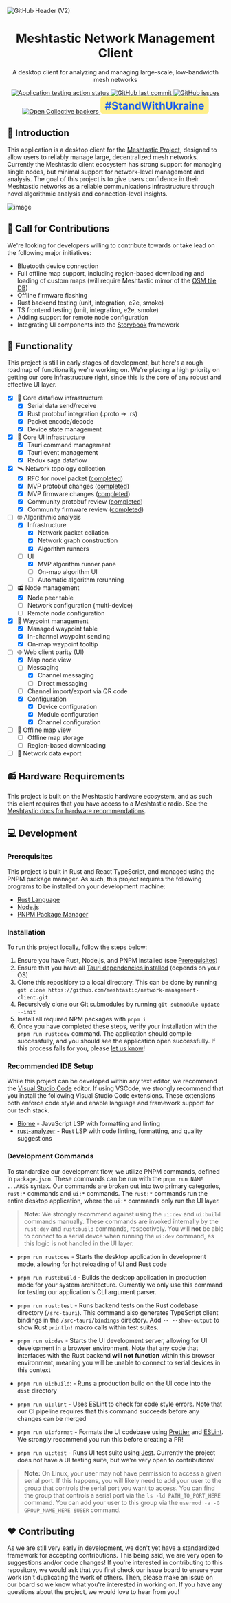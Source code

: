 ![GitHub Header (V2)](https://github.com/ajmcquilkin/meshtastic-network-management-client/assets/46639306/d1d66bc5-a0ea-4945-98fe-aaa2d552b2de)

<div align="center">
  <h1 align="center">Meshtastic Network Management Client</h1>
  <p align="center">A desktop client for analyzing and managing large-scale, low-bandwidth mesh networks</p>
</div>

<p align="center">
  <a href="https://github.com/meshtastic/network-management-client/actions/workflows/testing.yml">
    <img alt="Application testing action status" src="https://github.com/meshtastic/network-management-client/actions/workflows/testing.yml/badge.svg">
  </a>
  
  <a href="">
    <img alt="GitHub last commit" src="https://img.shields.io/github/last-commit/meshtastic/network-management-client">
  </a>
  
  <a href="https://github.com/meshtastic/network-management-client/issues">
    <img alt="GitHub issues" src="https://img.shields.io/github/issues/meshtastic/network-management-client">
  </a>
  
  <a href="https://opencollective.com/meshtastic">
    <img alt="Open Collective backers" src="https://img.shields.io/opencollective/backers/meshtastic?label=support%20meshtastic">
  </a>
  
  <a href="https://u24.gov.ua/">
    <img alt="Stand with Ukraine" src="https://raw.githubusercontent.com/vshymanskyy/StandWithUkraine/main/badges/StandWithUkraine.svg">
  </a>
</p>

## :wave: Introduction

This application is a desktop client for the [Meshtastic Project](https://meshtastic.org/), designed to allow users to reliably manage large, decentralized mesh networks. Currently the Meshtastic client ecosystem has strong support for managing single nodes, but minimal support for network-level management and analysis. The goal of this project is to give users confidence in their Meshtastic networks as a reliable communications infrastructure through novel algorithmic analysis and connection-level insights.

![image](https://user-images.githubusercontent.com/46639306/230783389-330754f9-a1c3-4b8b-8db9-a226c612f011.png)

## :pray: Call for Contributions

We're looking for developers willing to contribute towards or take lead on the following major initiatives:

-   Bluetooth device connection
-   Full offline map support, including region-based downloading and loading of custom maps (will require Meshtastic mirror of the [OSM tile DB](https://tile.openstreetmap.org/))
-   Offline firmware flashing
-   Rust backend testing (unit, integration, e2e, smoke)
-   TS frontend testing (unit, integration, e2e, smoke)
-   Adding support for remote node configuration
-   Integrating UI components into the [Storybook](https://storybook.js.org/) framework

## :rocket: Functionality

This project is still in early stages of development, but here's a rough roadmap of functionality we're working on. We're placing a high priority on getting our core infrastructure right, since this is the core of any robust and effective UI layer.

-   [x] :link: Core dataflow infrastructure
    -   [x] Serial data send/receive
    -   [x] Rust protobuf integration (.proto -> .rs)
    -   [x] Packet encode/decode
    -   [x] Device state management
-   [x] :art: Core UI infrastructure
    -   [x] Tauri command management
    -   [x] Tauri event management
    -   [x] Redux saga dataflow
-   [x] :artificial_satellite: Network topology collection
    -   [x] RFC for novel packet ([completed](https://www.adammcquilkin.com/Adam_McQuilkin_-_Meshtastic_Network_Centralization_Proposal.pdf))
    -   [x] MVP protobuf changes ([completed](https://github.com/uhuruhashimoto/protobufs))
    -   [x] MVP firmware changes ([completed](https://github.com/uhuruhashimoto/firmware))
    -   [x] Community protobuf review ([completed](https://github.com/meshtastic/protobufs/pull/341))
    -   [x] Community firmware review ([completed](https://github.com/meshtastic/firmware/pull/2535))
-   [ ] :nerd_face: Algorithmic analysis
    -   [x] Infrastructure
        -   [x] Network packet collation
        -   [x] Network graph construction
        -   [x] Algorithm runners
    -   [ ] UI
        -   [x] MVP algorithm runner pane
        -   [ ] On-map algorithm UI
        -   [ ] Automatic algorithm rerunning
-   [ ] :radio: Node management
    -   [x] Node peer table
    -   [ ] Network configuration (multi-device)
    -   [ ] Remote node configuration
-   [x] :pushpin: Waypoint management
    -   [x] Managed waypoint table
    -   [x] In-channel waypoint sending
    -   [x] On-map waypoint tooltip
-   [ ] :globe_with_meridians: Web client parity (UI)
    -   [x] Map node view
    -   [ ] Messaging
        -   [x] Channel messaging
        -   [ ] Direct messaging
    -   [ ] Channel import/export via QR code
    -   [x] Configuration
        -   [x] Device configuration
        -   [x] Module configuration
        -   [x] Channel configuration
-   [ ] :mount_fuji: Offline map view
    -   [ ] Offline map storage
    -   [ ] Region-based downloading
-   [ ] :page_facing_up: Network data export

## 📻 Hardware Requirements

This project is built on the Meshtastic hardware ecosystem, and as such this client requires that you have access to a Meshtastic radio.
See the [Meshtastic docs for hardware recommendations](https://meshtastic.org/docs/hardware/devices/).

## :computer: Development

### Prerequisites

This project is built in Rust and React TypeScript, and managed using the PNPM package manager. As such, this project requires the following programs to be installed on your development machine:

-   [Rust Language](https://www.rust-lang.org/)
-   [Node.js](https://nodejs.org/en/)
-   [PNPM Package Manager](https://pnpm.io/installation)

### Installation

To run this project locally, follow the steps below:

1. Ensure you have Rust, Node.js, and PNPM installed (see [Prerequisites](#prerequisites))
2. Ensure that you have all [Tauri dependencies installed](https://tauri.app/v1/guides/getting-started/prerequisites/) (depends on your OS)
3. Clone this repositiory to a local directory. This can be done by running `git clone https://github.com/meshtastic/network-management-client.git`
4. Recursively clone our Git submodules by running `git submodule update --init`
5. Install all required NPM packages with `pnpm i`
6. Once you have completed these steps, verify your installation with the `pnpm run rust:dev` command. The application should compile successfully, and you should see the application open successfully. If this process fails for you, please [let us know](https://github.com/meshtastic/network-management-client/issues)!

### Recommended IDE Setup

While this project can be developed within any text editor, we recommend the [Visual Studio Code](https://code.visualstudio.com/) editor. If using VSCode, we strongly recommend that you install the following Visual Studio Code extensions. These extensions both enforce code style and enable language and framework support for our tech stack.

-   [Biome](https://marketplace.visualstudio.com/items?itemName=biomejs.biome) - JavaScript LSP with formatting and linting
-   [rust-analyzer](https://marketplace.visualstudio.com/items?itemName=rust-lang.rust-analyzer) - Rust LSP with code linting, formatting, and quality suggestions

### Development Commands

To standardize our development flow, we utilize PNPM commands, defined in `package.json`. These commands can be run with the `pnpm run NAME ...ARGS` syntax. Our commands are broken out into two primary categories, `rust:*` commands and `ui:*` commands. The `rust:*` commands run the entire desktop application, where the `ui:*` commands only run the UI layer.

> **Note:** We strongly recommend against using the `ui:dev` and `ui:build` commands manually. These commands are invoked internally by the `rust:dev` and `rust:build` commands, respectively. You will **not** be able to connect to a serial devce when running the `ui:dev` command, as this logic is not handled in the UI layer.

-   `pnpm run rust:dev` - Starts the desktop application in development mode, allowing for hot reloading of UI and Rust code
-   `pnpm run rust:build` - Builds the desktop application in production mode for your system architecture. Currently we only use this command for testing our application's CLI argument parser.
-   `pnpm run rust:test` - Runs backend tests on the Rust codebase directory (`/src-tauri`). This command also generates TypeScript client bindings in the `/src-tauri/bindings` directory. Add `-- --show-output` to show Rust `println!` macro calls within test suites.

-   `pnpm run ui:dev` - Starts the UI development server, allowing for UI development in a browser environment. Note that any code that interfaces with the Rust backend **will not function** within this browser environment, meaning you will be unable to connect to serial devices in this context
-   `pnpm run ui:build`: - Runs a production build on the UI code into the `dist` directory
-   `pnpm run ui:lint` - Uses ESLint to check for code style errors. Note that our CI pipeline requires that this command succeeds before any changes can be merged
-   `pnpm run ui:format` - Formats the UI codebase using [Prettier](https://prettier.io/) and [ESLint](https://eslint.org/). We strongly recommend you run this before creating a PR!
-   `pnpm run ui:test` - Runs UI test suite using [Jest](https://jestjs.io/). Currently the project does not have a UI testing suite, but we're very open to contributions!

> **Note:** On Linux, your user may not have permission to access a given serial port. If this happens, you will likely need to add your user to the group that controls the serial port you want to access. You can find the group that controls a serial port via the `ls -ld PATH_TO_PORT_HERE` command. You can add your user to this group via the `usermod -a -G GROUP_NAME_HERE $USER` command.

## :heart: Contributing

As we are still very early in development, we don't yet have a standardized framework for accepting contributions. This being said, we are very open to suggestions and/or code changes! If you're interested in contributing to this repository, we would ask that you first check our issue board to ensure your work isn't duplicating the work of others. Then, please make an issue on our board so we know what you're interested in working on. If you have any questions about the project, we would love to hear from you!
